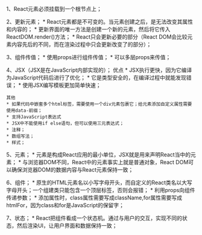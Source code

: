 1、React元素必须挂载到一个根节点上；

2、更新元素；
	* React元素都是不可变的。当元素创建之后，是无法改变其属性和内容的；
	* 更新界面的唯一方法是创建一个新的元素，然后将它传入ReactDOM.render()方法；
	* React只会更新必要的部分（React DOM会比较元素内容先后的不同，而在渲染过程中只会更新改变了的部分）；

3、组件传值；
	* 使用props进行组件传值；
	* 可以多层props来传值；


4、JSX（JSX是在JavaScript内部实现的）；
	优点
	* JSX执行更快，因为它编译为JavaScript代码后进行了优化；
	* 它是类型安全的，在编译过程中就能发现错误；
	* 使用JSX编写模板更加简单快速；

	其他
	* 如果代码中嵌套多个html标签，需要使用一个div元素包裹它；给元素添加自定义属性需要使用data-前缀；
	* 支持JavaScript表达式
	* JSX中不能使用if else语句，但可以使用三元表达式；
	* 注释；
	* 数组写法；
	* 样式；

5、元素；
	* 元素是构成React应用的最小单位，JSX就是用来声明React当中的元素；
	* 与浏览器DOM不同，React中的元素事实上就是普通对象，React DOM可以确保浏览器DOM的数据内容与React元素保持一致；

6、组件；
	* 原生的HTML元素名以小写字母开头，而自定义的React类名以大写字母开头；一个组建类只能包含一个顶层标签，否则会报错；
	* 利用props向组件传递参数；
	* 添加属性时，class属性需要写成className,for属性需要写成htmlFor，因为class和for是JavaScript的保留字；

7、状态；
	* React把组件看成一个状态机。通过与用户的交互，实现不同的状态，然后渲染UI，让用户界面和数据保持一致；
